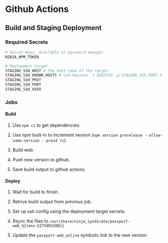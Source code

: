 # Github Actions

## Build and Staging Deployment

### Required Secrets

```sh
# Secret Keys, Available in password manager
NINJA_NPM_TOKEN

# Deployment target
STAGING_SSH_HOST # The host name of the target
STAGING_SSH_KNOWN_HOSTS # ssh-keyscan -t ED25519 -p STAGING_SSH_PORT STAGING_SSH_HOST | tee github-key-temp | ssh-keygen -lf -
STAGING_SSH_PKEY
STAGING_SSH_PORT
STAGING_SSH_USER
```

### Jobs

#### Build

1. Use `npm ci` to get dependencies.

2. Use npm built-in to increment version (`npm version prerelease --allow-same-version --preid rc`).

3. Build web

4. Push new version to github.

5. Save build output to github actions.

#### Deploy

1. Wait for build to finish.

2. Retrive build output from previous job.

3. Set up ssh config using the deployment target secrets.

4. Rsync the files to `/usr/share/ninja_syndicate/passport-web_${{env.GITVERSION}}`

5. Update the `passport-web_online` symbolic link to the new version

